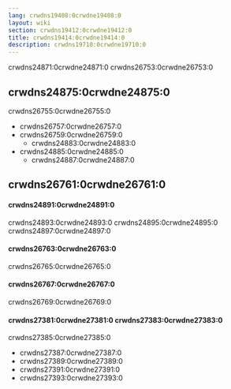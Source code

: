 ```yaml
---
lang: crwdns19408:0crwdne19408:0
layout: wiki
section: crwdns19412:0crwdne19412:0
title: crwdns19414:0crwdne19414:0
description: crwdns19710:0crwdne19710:0
---
```


crwdns24871:0crwdne24871:0 crwdns26753:0crwdne26753:0

## crwdns24875:0crwdne24875:0

crwdns26755:0crwdne26755:0
- crwdns26757:0crwdne26757:0
- crwdns26759:0crwdne26759:0
   - crwdns24883:0crwdne24883:0
- crwdns24885:0crwdne24885:0
   - crwdns24887:0crwdne24887:0

## crwdns26761:0crwdne26761:0

#### crwdns24891:0crwdne24891:0
crwdns24893:0crwdne24893:0 crwdns24895:0crwdne24895:0 crwdns24897:0crwdne24897:0

#### crwdns26763:0crwdne26763:0
crwdns26765:0crwdne26765:0

#### crwdns26767:0crwdne26767:0
crwdns26769:0crwdne26769:0

#### crwdns27381:0crwdne27381:0 crwdns27383:0crwdne27383:0
crwdns27385:0crwdne27385:0
- crwdns27387:0crwdne27387:0
- crwdns27389:0crwdne27389:0
- crwdns27391:0crwdne27391:0
- crwdns27393:0crwdne27393:0
